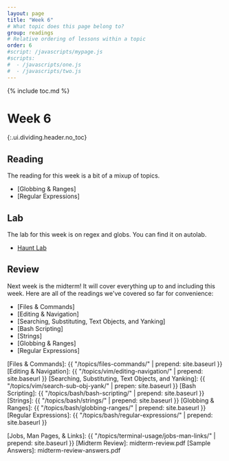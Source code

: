 ```yaml
---
layout: page
title: "Week 6"
# What topic does this page belong to?
group: readings
# Relative ordering of lessons within a topic
order: 6
#script: /javascripts/mypage.js
#scripts:
#  - /javascripts/one.js
#  - /javascripts/two.js
---
```



{% include toc.md %}

# Week 6
{:.ui.dividing.header.no_toc}

## Reading

The reading for this week is a bit of a mixup of topics.

- [Globbing & Ranges]
- [Regular Expressions]

## Lab

The lab for this week is on regex and globs. You can find it on autolab.

- [Haunt Lab](https://autolab.andrew.cmu.edu/courses/07131-f18/assessments/hauntlab)

## Review

Next week is the midterm! It will cover everything up to and including this
week. Here are all of the readings we've covered so far for convenience:

- [Files & Commands]
- [Editing & Navigation]
- [Searching, Substituting, Text Objects, and Yanking]
- [Bash Scripting]
- [Strings]
- [Globbing & Ranges]
- [Regular Expressions]


[Files & Commands]:         {{ "/topics/files-commands/"                | prepend: site.baseurl }}
[Editing & Navigation]:     {{ "/topics/vim/editing-navigation/"        | prepend: site.baseurl }}
[Searching, Substituting, Text Objects, and Yanking]: {{ "/topics/vim/search-sub-obj-yank/" | prepen: site.baseurl }}
[Bash Scripting]:           {{ "/topics/bash/bash-scripting/"           | prepend: site.baseurl }}
[Strings]:                  {{ "/topics/bash/strings/"                  | prepend: site.baseurl }}
[Globbing & Ranges]:        {{ "/topics/bash/globbing-ranges/"          | prepend: site.baseurl }}
[Regular Expressions]:      {{ "/topics/bash/regular-expressions/"      | prepend: site.baseurl }}

[Jobs, Man Pages, & Links]: {{ "/topics/terminal-usage/jobs-man-links/" | prepend: site.baseurl }}
[Midterm Review]:            midterm-review.pdf
[Sample Answers]:            midterm-review-answers.pdf
